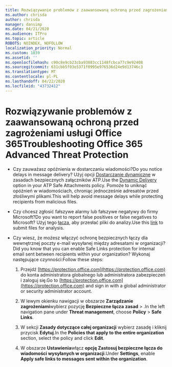```yaml
---
title: Rozwiązywanie problemów z zaawansowaną ochroną przed zagrożeniami usługi Office 365
ms.author: chrisda
author: chrisda
manager: dansimp
ms.date: 04/21/2020
ms.audience: ITPro
ms.topic: article
ROBOTS: NOINDEX, NOFOLLOW
localization_priority: Normal
ms.custom: 1039
ms.assetid: ''
ms.openlocfilehash: c90c8e9cb23cba93883cc1148fcbca77c9e92408
ms.sourcegitcommit: 631cbb5f03e5371f0995e976536d24e9d13746c3
ms.translationtype: MT
ms.contentlocale: pl-PL
ms.lasthandoff: 04/22/2020
ms.locfileid: "43732412"
---
```

# <a name="troubleshooting-office-365-advanced-threat-protection"></a><span data-ttu-id="aeee2-102">Rozwiązywanie problemów z zaawansowaną ochroną przed zagrożeniami usługi Office 365</span><span class="sxs-lookup"><span data-stu-id="aeee2-102">Troubleshooting Office 365 Advanced Threat Protection</span></span>

- <span data-ttu-id="aeee2-103">Czy zauważasz opóźnienia w dostarczaniu wiadomości?</span><span class="sxs-lookup"><span data-stu-id="aeee2-103">Do you notice delays in message delivery?</span></span> <span data-ttu-id="aeee2-104">Użyj opcji [Dostarczanie dynamiczne](https://docs.microsoft.com/office365/securitycompliance/dynamic-delivery-and-previewing) w zasadach bezpiecznych załączników ATP.</span><span class="sxs-lookup"><span data-stu-id="aeee2-104">Use the [Dynamic Delivery](https://docs.microsoft.com/office365/securitycompliance/dynamic-delivery-and-previewing) option in your ATP Safe Attachments policy.</span></span> <span data-ttu-id="aeee2-105">Pomoże to uniknąć opóźnień w wiadomościach, chroniąc jednocześnie adresatów przed złośliwymi plikami.</span><span class="sxs-lookup"><span data-stu-id="aeee2-105">This will help avoid message delays while protecting recipients from malicious files.</span></span>

- <span data-ttu-id="aeee2-106">Czy chcesz zgłosić fałszywe alarmy lub fałszywe negatywy do firmy Microsoft?</span><span class="sxs-lookup"><span data-stu-id="aeee2-106">Do you want to report false positives or false negatives to Microsoft?</span></span> <span data-ttu-id="aeee2-107">Użyj tego [łącza,](https://www.microsoft.com/wdsi/filesubmission/) aby przesłać pliki do analizy.</span><span class="sxs-lookup"><span data-stu-id="aeee2-107">Use this [link](https://www.microsoft.com/wdsi/filesubmission/) to submit files for analysis.</span></span>

- <span data-ttu-id="aeee2-108">Czy wiesz, że możesz włączyć ochronę bezpiecznych łączy dla wewnętrznej poczty e-mail wysyłanej między adresatami w organizacji?</span><span class="sxs-lookup"><span data-stu-id="aeee2-108">Did you know that you can enable Safe Links protection for internal email sent between recipients within your organization?</span></span> <span data-ttu-id="aeee2-109">Wykonaj następujące czynności:</span><span class="sxs-lookup"><span data-stu-id="aeee2-109">Follow these steps:</span></span>

  1. <span data-ttu-id="aeee2-110">Przejdź [https://protection.office.com](https://protection.office.com) do konta administratora globalnego lub administratora zabezpieczeń i zaloguj się.</span><span class="sxs-lookup"><span data-stu-id="aeee2-110">Go to [https://protection.office.com](https://protection.office.com) and sign in with a global administrator or security administrator account.</span></span>

  2. <span data-ttu-id="aeee2-111">W lewym okienku nawigacji w obszarze **Zarządzanie zagrożeniami**wybierz pozycję **Bezpieczne łącza** **zasad** \> .</span><span class="sxs-lookup"><span data-stu-id="aeee2-111">In the left navigation pane under **Threat management**, choose **Policy** \> **Safe Links**.</span></span>

  3. <span data-ttu-id="aeee2-112">W sekcji **Zasady dotyczące całej organizacji** wybierz zasadę i kliknij przycisk **Edytuj**.</span><span class="sxs-lookup"><span data-stu-id="aeee2-112">In the **Policies that apply to the entire organization** section, select the policy and click **Edit**.</span></span>

  4. <span data-ttu-id="aeee2-113">W obszarze **Ustawienia**włącz **opcję Zastosuj bezpieczne łącza do wiadomości wysyłanych w organizacji**.</span><span class="sxs-lookup"><span data-stu-id="aeee2-113">Under **Settings**, enable **Apply safe links to messages sent within the organization**.</span></span>
